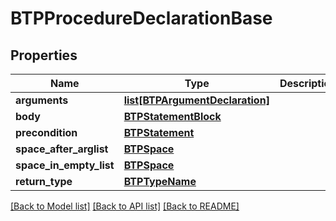 # BTPProcedureDeclarationBase

## Properties
Name | Type | Description | Notes
------------ | ------------- | ------------- | -------------
**arguments** | [**list[BTPArgumentDeclaration]**](BTPArgumentDeclaration.md) |  | [optional] 
**body** | [**BTPStatementBlock**](BTPStatementBlock.md) |  | [optional] 
**precondition** | [**BTPStatement**](BTPStatement.md) |  | [optional] 
**space_after_arglist** | [**BTPSpace**](BTPSpace.md) |  | [optional] 
**space_in_empty_list** | [**BTPSpace**](BTPSpace.md) |  | [optional] 
**return_type** | [**BTPTypeName**](BTPTypeName.md) |  | [optional] 

[[Back to Model list]](../README.md#documentation-for-models) [[Back to API list]](../README.md#documentation-for-api-endpoints) [[Back to README]](../README.md)


